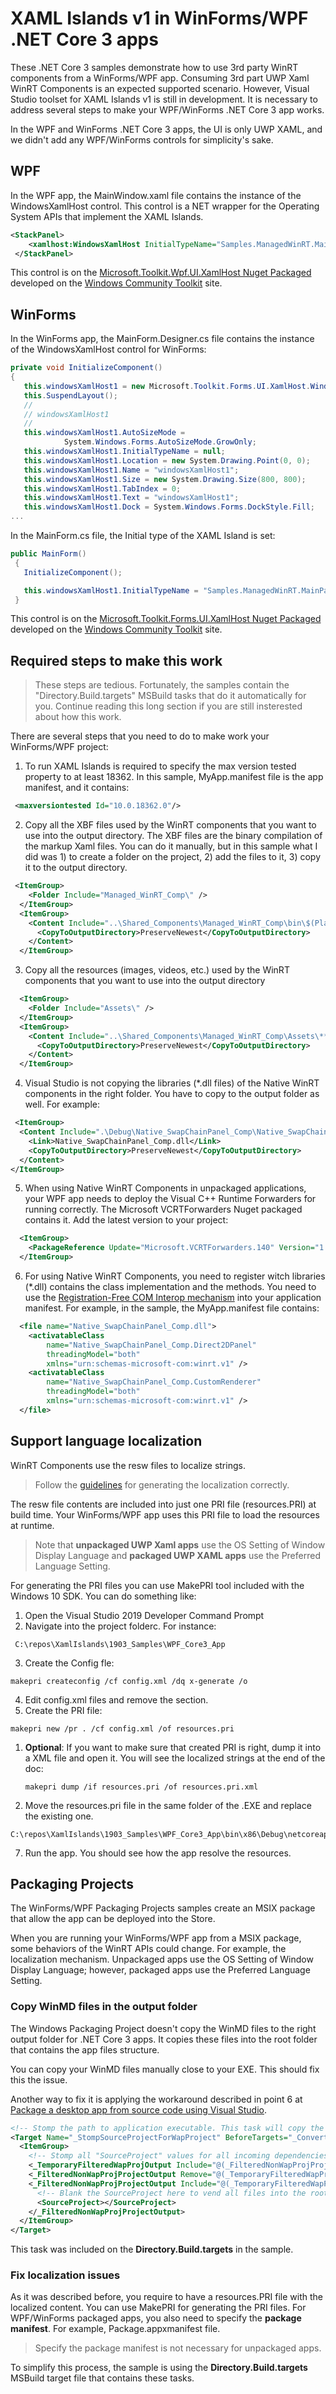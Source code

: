 ﻿# XAML Islands v1 in WinForms/WPF .NET Core 3 apps 

These .NET Core 3 samples demonstrate how to use 3rd party WinRT components from a WinForms/WPF app. Consuming 3rd part UWP Xaml WinRT Components is an expected supported scenario. However, Visual Studio toolset for XAML Islands v1 is still in development. It is necessary to address several steps to make your WPF/WinForms .NET Core 3 app works.

In the WPF and WinForms .NET Core 3 apps, the UI is only UWP XAML, and we didn't add any WPF/WinForms controls for simplicity's sake. 

## WPF
In the WPF app, the MainWindow.xaml file contains the instance of the WindowsXamlHost control. This control is a NET wrapper for the Operating System APIs that implement the XAML Islands.
```XML
<StackPanel>
    <xamlhost:WindowsXamlHost InitialTypeName="Samples.ManagedWinRT.MainPage" />
 </StackPanel>
```
 This control is on the [Microsoft.Toolkit.Wpf.UI.XamlHost Nuget Packaged](https://www.nuget.org/packages/Microsoft.Toolkit.Wpf.UI.XamlHost/6.0.0-preview6.4) developed on the [Windows Community Toolkit](https://github.com/windows-toolkit/Microsoft.Toolkit.Win32) site.

## WinForms

 In the WinForms app, the MainForm.Designer.cs file contains the instance of the WindowsXamlHost control for WinForms:
 
 ```C#
 private void InitializeComponent()
 {
    this.windowsXamlHost1 = new Microsoft.Toolkit.Forms.UI.XamlHost.WindowsXamlHost();
    this.SuspendLayout();
    // 
    // windowsXamlHost1
    // 
    this.windowsXamlHost1.AutoSizeMode =
             System.Windows.Forms.AutoSizeMode.GrowOnly;
    this.windowsXamlHost1.InitialTypeName = null;
    this.windowsXamlHost1.Location = new System.Drawing.Point(0, 0);
    this.windowsXamlHost1.Name = "windowsXamlHost1";
    this.windowsXamlHost1.Size = new System.Drawing.Size(800, 800);
    this.windowsXamlHost1.TabIndex = 0;
    this.windowsXamlHost1.Text = "windowsXamlHost1";
    this.windowsXamlHost1.Dock = System.Windows.Forms.DockStyle.Fill;
...
 ```
 
 In the MainForm.cs file, the Initial type of the XAML Island is set:

 ```C#
public MainForm()
  {
    InitializeComponent();

    this.windowsXamlHost1.InitialTypeName = "Samples.ManagedWinRT.MainPage";
  }
```

This control is on the [Microsoft.Toolkit.Forms.UI.XamlHost Nuget Packaged](https://www.nuget.org/packages/Microsoft.Toolkit.Forms.UI.XamlHost/6.0.0-preview6.4) developed on the [Windows Community Toolkit](https://github.com/windows-toolkit/Microsoft.Toolkit.Win32) site.


 ## Required steps to make this work

 >These steps are tedious. Fortunately, the samples contain the "Directory.Build.targets" MSBuild tasks that do it automatically for you. Continue reading this long section if you are still insterested about how this work.
 
 There are several steps that you need to do to make work your WinForms/WPF project:

  1. To run XAML Islands is required to specify the max version tested property to at least 18362. In this sample, MyApp.manifest file is the app manifest, and it contains:

  ```xml
   <maxversiontested Id="10.0.18362.0"/>
   ```

 2. Copy all the XBF files used by the WinRT components that you want to use into the output directory. The XBF files are the binary compilation of the markup Xaml files. You can do it manually, but in this sample what I did was 1) to create a folder on the project, 2) add the files to it, 3) copy it to the output directory.

```xml
 <ItemGroup>
    <Folder Include="Managed_WinRT_Comp\" />
  </ItemGroup>
  <ItemGroup>
    <Content Include="..\Shared_Components\Managed_WinRT_Comp\bin\$(PlatformName)\$(ConfigurationName)\**\*.xbf" LinkBase="Managed_WinRT_Comp">
      <CopyToOutputDirectory>PreserveNewest</CopyToOutputDirectory>
    </Content>
  </ItemGroup>
  ```
3. Copy all  the resources (images, videos, etc.) used by the WinRT components that you want to use into the output directory
```xml
  <ItemGroup>
    <Folder Include="Assets\" />
  </ItemGroup>
  <ItemGroup>
    <Content Include="..\Shared_Components\Managed_WinRT_Comp\Assets\**" LinkBase="Assets">
      <CopyToOutputDirectory>PreserveNewest</CopyToOutputDirectory>
    </Content>
  </ItemGroup>
  ```


  4. Visual Studio is not copying the libraries (*.dll files) of the Native WinRT components in the right folder. You have to copy to the output folder as well. For example:
  ```xml
   <ItemGroup>
    <Content Include=".\Debug\Native_SwapChainPanel_Comp\Native_SwapChainPanel_Comp.dll">
      <Link>Native_SwapChainPanel_Comp.dll</Link>
      <CopyToOutputDirectory>PreserveNewest</CopyToOutputDirectory>
    </Content>
  </ItemGroup>
  ```
  5. When using Native WinRT Components in unpackaged applications, your WPF app needs to deploy the Visual C++ Runtime Forwarders for running correctly. The Microsoft VCRTForwarders Nuget packaged contains it. Add the latest version to your project:

```xml
  <ItemGroup>
    <PackageReference Update="Microsoft.VCRTForwarders.140" Version="1.0.1-rc" />
  </ItemGroup>
```

6. For using Native WinRT Components, you need to register witch libraries (*.dll) contains the class implementation and the methods.  You need to use the [Registration-Free COM Interop mechanism](https://blogs.windows.com/windowsdeveloper/2019/04/30/enhancing-non-packaged-desktop-apps-using-windows-runtime-components/#Ttthb9vgHSs8G8YA.97) into your application manifest. For example, in the sample,  the MyApp.manifest file contains:  

```xml
  <file name="Native_SwapChainPanel_Comp.dll">
    <activatableClass
        name="Native_SwapChainPanel_Comp.Direct2DPanel"
        threadingModel="both"
        xmlns="urn:schemas-microsoft-com:winrt.v1" />
    <activatableClass
        name="Native_SwapChainPanel_Comp.CustomRenderer"
        threadingModel="both"
        xmlns="urn:schemas-microsoft-com:winrt.v1" />
  </file>
  ```
  
## Support language localization

WinRT Components use the resw files to localize strings. 
>Follow the [guidelines](https://docs.microsoft.com/en-us/windows/uwp/app-resources/localize-strings-ui-manifest) for generating the localization correctly.  

The resw file contents are included into just one PRI file (resources.PRI) at build time. Your WinForms/WPF app uses this PRI file to load the resources at runtime.

>Note that __unpackaged UWP Xaml apps__ use the OS Setting of Window Display Language and __packaged UWP XAML apps__ use the Preferred Language Setting.

For generating the PRI files you can use MakePRI tool included with the Windows 10 SDK. You can do something like:

1. Open the Visual Studio 2019 Developer Command Prompt
2. Navigate into the project folderc. For instance:
```
 C:\repos\XamlIslands\1903_Samples\WPF_Core3_App
```

3. Create the Config fle: 
```
makepri createconfig /cf config.xml /dq x-generate /o
```

4. Edit config.xml files and remove the <packaging> section.
5. Create the PRI file: 
```
makepri new /pr . /cf config.xml /of resources.pri
```

   1. __Optional__: If you want to make sure that created PRI is right, dump it into a XML file and open it. You will see the localized strings at the end of the doc:

      ```				
      makepri dump /if resources.pri /of resources.pri.xml
      ```

6. Move the resources.pri file in the same folder of the .EXE and replace the existing one.

```
C:\repos\XamlIslands\1903_Samples\WPF_Core3_App\bin\x86\Debug\netcoreapp3.0
```

7. Run the app. You should see how the app resolve the resources.
   

## Packaging Projects

The WinForms/WPF Packaging Projects samples create an MSIX package that allow the app can be deployed into the Store. 

When you are running your WinForms/WPF app from a MSIX package, some behaviors of the WinRT APIs could change. For example, the localization mechanism. Unpackaged apps use the OS Setting of Window Display Language; however, packaged apps use the Preferred Language Setting.


### Copy WinMD files in the output folder 

The Windows Packaging Project doesn't copy the WinMD files to the right output folder for .NET Core 3 apps. It copies these files into the root folder that contains the app files structure. 

You can copy your WinMD files manually close to your EXE. This should fix this the issue. 

Another way to fix it is applying the workaround described in point 6 at [Package a desktop app from source code using Visual Studio](https://docs.microsoft.com/en-us/windows/msix/desktop/desktop-to-uwp-packaging-dot-net#create-a-package).

```xml
<!-- Stomp the path to application executable. This task will copy the main exe to the appx root folder. -->
<Target Name="_StompSourceProjectForWapProject" BeforeTargets="_ConvertItems">
  <ItemGroup>
    <!-- Stomp all "SourceProject" values for all incoming dependencies to flatten the package. -->
    <_TemporaryFilteredWapProjOutput Include="@(_FilteredNonWapProjProjectOutput)" />
    <_FilteredNonWapProjProjectOutput Remove="@(_TemporaryFilteredWapProjOutput)" />
    <_FilteredNonWapProjProjectOutput Include="@(_TemporaryFilteredWapProjOutput)">
      <!-- Blank the SourceProject here to vend all files into the root of the package. -->
      <SourceProject></SourceProject>
    </_FilteredNonWapProjProjectOutput>
  </ItemGroup>
</Target>
```

This task was included on the __Directory.Build.targets__ in the sample.

### Fix localization issues 
As it was described before, you require to have a resources.PRI file with the localized content. You can use MakePRI for generating the PRI files. For WPF/WinForms packaged apps, you also need to specify the __package manifest__. For example, Package.appxmanifest file. 

>Specify the package manifest is not necessary for unpackaged apps.

To simplify this process, the sample is using the __Directory.Build.targets__ MSBuild target file that contains these tasks. 
 